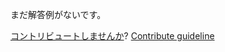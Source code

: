
まだ解答例がないです。

[コントリビュートしませんか](https://github.com/BFEdev/BFE.dev-solutions/blob/main/react-quiz/useeffect-timing-iii_ja.md)?  [Contribute guideline](https://github.com/BFEdev/BFE.dev-solutions#how-to-contribute)
